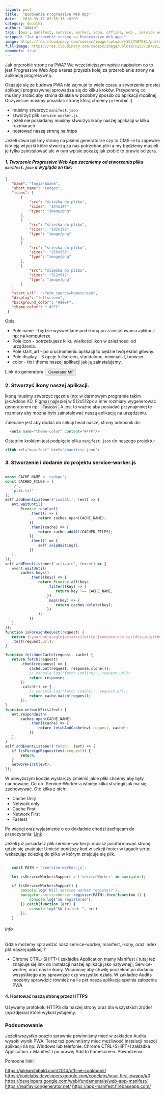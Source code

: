 ```yaml
---
layout: post
title:  "Budowanie Progressive Web App"
date:   2018-09-17 05:35:33 +0200
category: dodatki
author: "Admin"
tags: [pwa , manifest, service, worker, icon, offline, web , service worker, aplikacja]
snipped: "Jak przerobić stronę na Progressive Web App."
image: https://res.cloudinary.com/codepc/image/upload/v1537187981/posts/pwa-create/pwa-aplikacja-progresywna-icon-pc-codepc.pl-hero.png
full-image: https://res.cloudinary.com/codepc/image/upload/v1537187981/posts/pwa-create/pwa-aplikacja-progresywna-icon-pc-codepc.pl.png
comments: true
---
```


Jak przerobić stronę na PWA?  We wcześniejszym wpisie napisałem co to jest Progressive Web App a teraz przyszła kolej za przerobienie strony na aplikację progresywną.

Okazuje się że budowa PWA nie zajmuje to wiele czasu a stworzenie prostej aplikacji progresywnej sprowadza się do kilku kroków.
Przypomnę co musimy zrobić aby strona działała w podobny sposób do aplikacji mobilnej. Oczywiście musimy posiadać stronę którą chcemy przerobić :)
- musimy stworzyć `manifest.json`
- stworzyć plik `service-worker.js`
- jeżeli nie posiadamy musimy stworzyć ikony naszej aplikacji w kilku rozmiarach
- hostować naszą stronę na https

Jeżeli stworzyliśmy stronę na jakimś generatorze czy to CMS-ie to zapewne istnieją wtyczki które stworzą za nas potrzebne pliki a my będziemy musieli je tylko zainstalować ale w tym wpisie pokażę jak zrobić to prawie od zera.


##### 1. Tworzenie Progressive Web App zaczniemy od stworzenia pliku `manifest.json` a wygląda on tak:

```json
{
   "name": "twoja-nazwa",
   "short_name": "Codepc",
   "icons": [
       {
           "src": "ścieżka do pliku",
           "sizes": "144x144",
           "type": "image/png"
       },
       {
           "src": "ścieżka do pliku",
           "sizes": "192x192",
           "type": "image/png"
       },
       {
           "src": "ścieżka do pliku",
           "sizes": "256x256",
           "type": "image/png"
       },
       {
           "src": "ścieżka do pliku",
           "sizes": "512x512",
           "type": "image/png"
       }
   ],
   "start_url": "/?utm_source=homescreen",
   "display": "fullscreen",
   "background_color": "#de0F",
   "theme_color": " #FFF"
 }
```


Opis:
- Pole name - będzie wyświetlane pod ikoną po zainstalowaniu aplikacji np: na komputerze.
- Pole icon - potrzebujesz kilku wielkości ikon w zależności od urządzenia.
- Pole start_url - po uruchomieniu aplikacji to będzie twój ekran główny.
- Pole display - 3 opcje fullscreen, standalone, minimalUI, browser.
- color - tło i theme naszej aplikacji jak ją zainstalujemy.

Link do generatora: <a href="https://app-manifest.firebaseapp.com/"> <button class="btn btn-info" >Generator MF </button></a>


### 2. Stworzyć ikony naszej aplikacji.

Ikonę musimy stworzyć ręcznie (np: w darmowym programie takim jak:Adobe XD, Figma) najlepiej w 512x512px a inne rozmiary wygenerować generatorem np: <a href="https://realfavicongenerator.net/"> <button class="btn btn-info" >Favicon</button></a>
A jest to ważne aby posiadać przynajmniej te rozmiary aby można było zainstalować naszą aplikację na urządzeniu.

Zalecane jest aby dodać do sekcji head naszej strony odnośnik do:
```html
  <meta name="theme-color" content="#FFF"/>
```
Ostatnim krokiem jest podpięcie pliku `manifest.json` do naszego projektu:
```html
<link rel="manifest" href="/manifest.json">
```


### 3. Stworzenie i dodanie do projektu service-worker.js


```javascript

const CACHE_NAME = 'codepc';
const CACHED_FILES = [
   '/',
   'plik.txt'
];
self.addEventListener('install', (evt) => {
   evt.waitUntil(
       Promise.resolve()
           .then(() => {
               return caches.open(CACHE_NAME);
           })
           .then((cache) => {
               return cache.addAll(CACHED_FILES);
           })
           .then(() => {
               self.skipWaiting();
           })
   );
});
self.addEventListener('activate', (event) => {
   event.waitUntil(
       caches.keys()
           .then((keys) => {
               return Promise.all(keys
                   .filter((key) => {
                       return key !== CACHE_NAME;
                   })
                   .map((key) => {
                       return caches.delete(key);
                   })
               );
           })
   );
});
function isForeignRequest(request) {
   return (/youtube|google|gstatic|twitter|codepen|cdn-cgi|disqus|github|twimg/)
   .test(request.url);
}

function fetchAndCache(request, cache) {
   return fetch(request)
       .then((response) => {
           cache.put(request, response.clone());
           // console.log('fetch (online)', request.url);
           return response;
       })
       .catch(() => {
           // console.log('fetch (cache)', request.url);
           return cache.match(request);
       });
}
function networkFirst(evt) {
   evt.respondWith(
       caches.open(CACHE_NAME)
           .then((cache) => {
               return fetchAndCache(evt.request, cache);
           })
   );
}
self.addEventListener('fetch', (evt) => {
   if (isForeignRequest(evt.request)) {
       return;
   }
   networkFirst(evt);
});
```
W powyższym kodzie wystarczy zmienić jakie pliki chcemy aby były cachowane.
Co do `Service-Worker-a istnieje kilka strategii jak ma się zachowywać. Oto kilka z nich:
- Cache Only
- Network only
- Cache First
- Network First
- Fastest

Po więcej oraz wyjaśnienie o co dokładnie chodzi zachęcam do przeczytania: <a href="https://jakearchibald.com/2014/offline-cookbook/" > Link </a>

Jeżeli już posiadasz plik service-worker.js musisz poinformować stronę gdzie się znajduje: Umieść poniższy kod w sekcji footer w tagach script wskazując ścieżkę do pliku w którym znajduje się plik.

```javascript
      
   const PATH = '/service-worker.js';
  
   let isServiceWorkersSupport = ('serviceWorker' in navigator);
  
   if (isServiceWorkersSupport) {
       console.log('Will service worker register?');
       navigator.serviceWorker.register(PATH).then(function () {
           console.log("SW registered");
       }).catch(function (err) {
           console.log("SW failed: ", err)
       });
   }
```

###### Info

Gdzie możemy sprawdzić nasz service-worker, manifest, ikony, oraz index pkt naszej aplikacji?
- Chrome CTRL+SHIFT+I zakładka Application mamy Manifest ( tutaj też znajduje się link do instalacji naszej aplikacji jako natywnej), Service-worker, oraz nasze ikony.
Wspomnę aby chwilę poczekać po dodaniu wszystkiego aby sprawdzać czy wszystko działa.
W zakładce Audits możemy sprawdzić również na ile pkt nasza aplikacja spełnia założenia PWA.

#### 4. Hostować naszą stronę przez HTTPS
Używamy protokołu HTTPS dla naszej strony oraz dla wszystkich źródeł (np:zdjęcia) które wykorzystujemy.

### Podsumowanie

Jeżeli wszystko poszło sprawnie powinniśmy mieć w zakładce Audits wysoki wynik PWA. Teraz też powinniśmy mieć możliwość instalacji naszej aplikacji na np: Windows lub telefonie. Chrome CTRL+SHIFT+I zakładka Application > Manifest i po prawej Add to homescreen. Powodzenia.

Pomocne linki:

<a href="https://jakearchibald.com/2014/offline-cookbook/" > https://jakearchibald.com/2014/offline-cookbook/ </a>
<a href="https://codelabs.developers.google.com/codelabs/your-first-pwapp/#0" > https://codelabs.developers.google.com/codelabs/your-first-pwapp/#0</a>
<a href="https://developers.google.com/web/fundamentals/web-app-manifest/" >https://developers.google.com/web/fundamentals/web-app-manifest/ </a>
<a href="https://realfavicongenerator.net/" >https://realfavicongenerator.net/</a>
<a href="https://app-manifest.firebaseapp.com/" > https://app-manifest.firebaseapp.com/ </a>

















